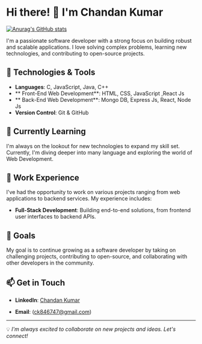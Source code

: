 # Hi there! 👋 I'm Chandan Kumar

[![Anurag's GitHub stats](https://github-readme-stats.vercel.app/api?username=Chandan8757)](https://github.com/Chandan8757/github-readme-stats)

I'm a passionate software developer with a strong focus on building robust and scalable applications. I love solving complex problems, learning new technologies, and contributing to open-source projects.

## 🔧 Technologies & Tools

- **Languages**: C, JavaScript, Java, C++
- ** Front-End Web Development**: HTML, CSS, JavaScript ,React Js
-  ** Back-End Web Development**: Mongo DB, Express Js, React, Node Js
- **Version Control**: Git & GitHub


## 🌱 Currently Learning

I'm always on the lookout for new technologies to expand my skill set. Currently, I'm diving deeper into many language and exploring the world of Web Development.

## 💼 Work Experience

I've had the opportunity to work on various projects ranging from web applications to backend services. My experience includes:

- **Full-Stack Development**: Building end-to-end solutions, from frontend user interfaces to backend APIs.

## 🎯 Goals

My goal is to continue growing as a software developer by taking on challenging projects, contributing to open-source, and collaborating with other developers in the community.

## 📫 Get in Touch

- **LinkedIn**: [Chandan Kumar](https://www.linkedin.com/in/chandan-kumar-a8225424b/r)

- **Email**: (ck846747@gmail.com)

---

💡 *I'm always excited to collaborate on new projects and ideas. Let's connect!*
